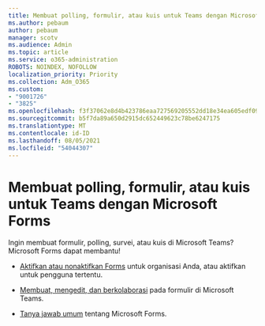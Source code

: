 ```yaml
---
title: Membuat polling, formulir, atau kuis untuk Teams dengan Microsoft Forms
ms.author: pebaum
author: pebaum
manager: scotv
ms.audience: Admin
ms.topic: article
ms.service: o365-administration
ROBOTS: NOINDEX, NOFOLLOW
localization_priority: Priority
ms.collection: Adm_O365
ms.custom:
- "9001726"
- "3825"
ms.openlocfilehash: f3f37062e8d4b423786eaa727569205552dd18e34ea605edf09ffe5b12a16b6e
ms.sourcegitcommit: b5f7da89a650d2915dc652449623c78be6247175
ms.translationtype: MT
ms.contentlocale: id-ID
ms.lasthandoff: 08/05/2021
ms.locfileid: "54044307"
---
```

# <a name="create-a-poll-form-or-quiz-for-teams-with-microsoft-forms"></a>Membuat polling, formulir, atau kuis untuk Teams dengan Microsoft Forms

Ingin membuat formulir, polling, survei, atau kuis di Microsoft Teams? Microsoft Forms dapat membantu!

 - [Aktifkan atau nonaktifkan Forms](https://support.office.com/article/turn-off-or-turn-on-microsoft-forms-8dcbf3ab-f2d6-459a-b8be-8d9892132a43) untuk organisasi Anda, atau aktifkan untuk pengguna tertentu.
 
 - [Membuat, mengedit, dan berkolaborasi](https://support.office.com/article/create-edit-and-collaborate-on-a-form-in-microsoft-teams-333b97a3-41d9-48bc-a1cb-84a96bd44e14) pada formulir di Microsoft Teams.
 
 - [Tanya jawab umum](https://support.office.com/article/get-started-1dd58027-40dc-42d0-9ca4-80ddecc5c696) tentang Microsoft Forms.